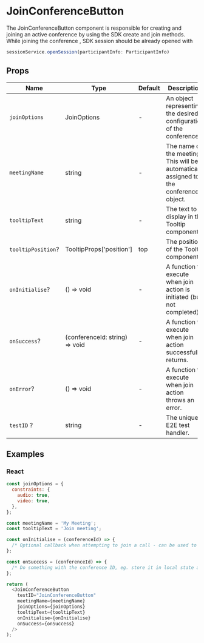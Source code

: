 # JoinConferenceButton

The JoinConferenceButton component is responsible for creating and joining an active conference by using the SDK create and join methods.
While joining the conference , SDK session should be already opened with

```javascript
sessionService.openSession(participantInfo: ParticipantInfo)
```

## Props

| Name               | Type                           | Default | Description                                                                            |
| ------------------ | ------------------------------ | ------- | -------------------------------------------------------------------------------------- |
| `joinOptions`      | JoinOptions                    | -       | An object representing the desired configuration of the conference.                    |
| `meetingName`      | string                         | -       | The name of the meeting. This will be automatically assigned to the conference object. |
| `tooltipText`      | string                         | -       | The text to display in the Tooltip component.                                          |
| `tooltipPosition`? | TooltipProps['position']       | top     | The position of the Tooltip component.                                                 |
| `onInitialise`?    | () => void                     | -       | A function to execute when join action is initiated (but not completed).               |
| `onSuccess`?       | (conferenceId: string) => void | -       | A function to execute when join action successfully returns.                           |
| `onError`?         | () => void                     | -       | A function to execute when join action throws an error.                                |
| `testID` ?         | string                         | -       | The unique E2E test handler.                                                           |

## Examples

### React

```javascript
const joinOptions = {
  constraints: {
    audio: true,
    video: true,
  },
};

const meetingName = 'My Meeting';
const tooltipText = 'Join meeting';

const onInitialise = (conferenceId) => {
  /* Optional callback when attempting to join a call - can be used to (for example) toggle UI loading state */
};

const onSuccess = (conferenceId) => {
  /* Do something with the conference ID, eg. store it in local state and pass it to <Conference /> */
};

return (
  <JoinConferenceButton
    testID="JoinConferenceButton"
    meetingName={meetingName}
    joinOptions={joinOptions}
    tooltipText={tooltipText}
    onInitialise={onInitialise}
    onSuccess={onSuccess}
  />
);
```
